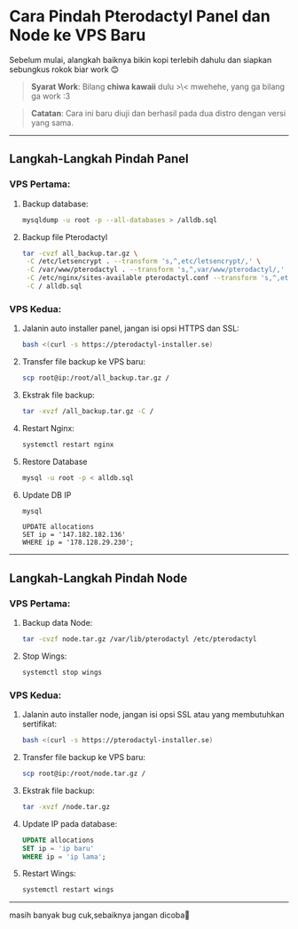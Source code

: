 # **Cara Pindah Pterodactyl Panel dan Node ke VPS Baru**

Sebelum mulai, alangkah baiknya bikin kopi terlebih dahulu dan siapkan sebungkus rokok biar work 😊

> **Syarat Work**: Bilang **chiwa kawaii** dulu >\\< mwehehe, yang ga bilang ga work :3

> **Catatan**: Cara ini baru diuji dan berhasil pada dua distro dengan versi yang sama.

---

## **Langkah-Langkah Pindah Panel**

### **VPS Pertama:**

1. Backup database:
    ```bash
    mysqldump -u root -p --all-databases > /alldb.sql
    ```

2. Backup file Pterodactyl
   ```bash
   tar -cvzf all_backup.tar.gz \
    -C /etc/letsencrypt . --transform 's,^,etc/letsencrypt/,' \
    -C /var/www/pterodactyl . --transform 's,^,var/www/pterodactyl/,' \
    -C /etc/nginx/sites-available pterodactyl.conf --transform 's,^,etc/nginx/sites-available/,' \
    -C / alldb.sql
   ```

### **VPS Kedua:**

1. Jalanin auto installer panel, jangan isi opsi HTTPS dan SSL:
    ```bash
    bash <(curl -s https://pterodactyl-installer.se)
    ```

2. Transfer file backup ke VPS baru:
    ```bash
    scp root@ip:/root/all_backup.tar.gz /
    ```

3. Ekstrak file backup:
    ```bash
    tar -xvzf /all_backup.tar.gz -C /
    ```

4. Restart Nginx:
    ```bash
    systemctl restart nginx
    ```
5. Restore Database
    ```bash
    mysql -u root -p < alldb.sql
    ```
6. Update DB IP
    ```bash
    mysql
    ```
    ```mysql
    UPDATE allocations
    SET ip = '147.182.182.136'
    WHERE ip = '178.128.29.230';
    ```
---

## **Langkah-Langkah Pindah Node**

### **VPS Pertama:**

1. Backup data Node:
    ```bash
    tar -cvzf node.tar.gz /var/lib/pterodactyl /etc/pterodactyl
    ```

2. Stop Wings:
    ```bash
    systemctl stop wings
    ```

### **VPS Kedua:**

1. Jalanin auto installer node, jangan isi opsi SSL atau yang membutuhkan sertifikat:
    ```bash
    bash <(curl -s https://pterodactyl-installer.se)
    ```

2. Transfer file backup ke VPS baru:
    ```bash
    scp root@ip:/root/node.tar.gz /
    ```

3. Ekstrak file backup:
    ```bash
    tar -xvzf /node.tar.gz
    ```

4. Update IP pada database:
    ```sql
    UPDATE allocations
    SET ip = 'ip baru'
    WHERE ip = 'ip lama';
    ```

5. Restart Wings:
    ```bash
    systemctl restart wings
    ```

---

masih banyak bug cuk,sebaiknya jangan dicoba🗿
